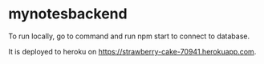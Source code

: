 # mynotesbackend

To run locally, go to command and run npm start to connect to database.

It is deployed to heroku on https://strawberry-cake-70941.herokuapp.com.
